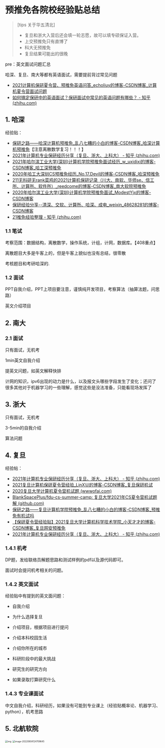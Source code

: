 # 预推免各院校经验贴总结

>  [tips 关于华五清北]
>
> - 复旦和浙大入营后还会填一轮志愿，故可以填专硕保证入营。
> - 上交预推免只有直博了
> - 科大无预推免
> - 复旦结果可能出的很晚

pre：英文面试问题汇总

哈深、复旦、南大等都有英语面试，需要提前背过常见问题

- [2021计算机保研夏令营、预推免英语问答_echoliuy的博客-CSDN博客_计算机夏令营面试问题](https://blog.csdn.net/echoliuy/article/details/121024083)
- [如何搞定保研中的英语面试？保研面试中常见的英语问题有哪些？ - 知乎 (zhihu.com)](https://www.zhihu.com/question/63624626/answer/1951325541)

## 1. 哈深

经验贴：

- [保研之路——哈深计算机预推免_乱八七糟的小白的博客-CSDN博客_哈深计算机预推免](https://blog.csdn.net/qq_43677396/article/details/102734396?ops_request_misc=%7B%22request%5Fid%22%3A%22165985592816780357282040%22%2C%22scm%22%3A%2220140713.130102334.pc%5Fall.%22%7D&request_id=165985592816780357282040&biz_id=0&utm_medium=distribute.pc_search_result.none-task-blog-2~all~first_rank_ecpm_v1~pc_rank_34-16-102734396-null-null.142^v39^pc_rank_34_1,185^v2^control&utm_term=复旦计算机预推免&spm=1018.2226.3001.4187)【注意离散数学复习！！！】
- [2021年计算机专业保研经历分享（复旦、浙大、上科大） - 知乎 (zhihu.com)](https://zhuanlan.zhihu.com/p/413778973)
- [2021年哈尔滨工业大学(深圳)计算机学院预推免面试经历_w_uxidixi的博客-CSDN博客_哈工深预推免](https://blog.csdn.net/w_udixixi/article/details/120244439?ops_request_misc=%7B%22request%5Fid%22%3A%22165987464416780366582458%22%2C%22scm%22%3A%2220140713.130102334..%22%7D&request_id=165987464416780366582458&biz_id=0&utm_medium=distribute.pc_search_result.none-task-blog-2~all~sobaiduend~default-1-120244439-null-null.142^v39^pc_rank_34_1,185^v2^control&utm_term=哈深预推免&spm=1018.2226.3001.4187)
- [2020年哈工大深圳CS预推免经历_No.17.Devil的博客-CSDN博客_哈深预推免](https://blog.csdn.net/No_17_Devil/article/details/113825278?ops_request_misc=&request_id=&biz_id=102&utm_term=哈深预推免&utm_medium=distribute.pc_search_result.none-task-blog-2~all~sobaiduweb~default-0-113825278.142^v39^pc_rank_34_1,185^v2^control&spm=1018.2226.3001.4187)
- [211无科研无rank菜鸡的2021计算机保研记录（川大、南软、华师se、信工所、计算所、软件所）_reedcome的博客-CSDN博客_南大软院预推免](https://blog.csdn.net/bleafumb/article/details/120600241?ops_request_misc=%7B%22request%5Fid%22%3A%22165987464416780366592981%22%2C%22scm%22%3A%2220140713.130102334.pc%5Fall.%22%7D&request_id=165987464416780366592981&biz_id=0&utm_medium=distribute.pc_search_result.none-task-blog-2~all~first_rank_ecpm_v1~pc_rank_34-4-120600241-null-null.142^v39^pc_rank_34_1,185^v2^control&utm_term=哈深预推免&spm=1018.2226.3001.4187)
- [2020年哈尔滨工业大学(深圳)计算机学院预推免面试_ModestYjx的博客-CSDN博客](https://blog.csdn.net/qq_40092110/article/details/108387569?ops_request_misc=&request_id=&biz_id=102&utm_term=哈深预推免&utm_medium=distribute.pc_search_result.none-task-blog-2~all~sobaiduweb~default-2-108387569.142^v39^pc_rank_34_1,185^v2^control&spm=1018.2226.3001.4187)
- [保研经验分享--清深、交软、计算所、哈深、成电_weixin_48628281的博客-CSDN博客](https://blog.csdn.net/weixin_48628281/article/details/109077193?ops_request_misc=&request_id=&biz_id=102&utm_term=哈深预推免&utm_medium=distribute.pc_search_result.none-task-blog-2~all~sobaiduweb~default-4-109077193.142^v39^pc_rank_34_1,185^v2^control&spm=1018.2226.3001.4187)
- [21推免经验整理 - 知乎 (zhihu.com)](https://zhuanlan.zhihu.com/p/418354262)

### 1.1 笔试

考察范围：数据结构，离散数学，操作系统，计组，计网，数据库。【408重点】

离散题目大多是牛客上的，但是牛客上貌似也没有总结，很零散

考核题目和考研哈深的.

### 1.2 面试

PPT自我介绍，PPT上项目要注意，谨慎纯开发项目，考察算法（抽算法题，问思路）

英文介绍项目

## 2. 南大

### 2.1 面试

只有面试，无机考

1min英文自我介绍

提英文问题，如英文解释快排

计网的知识，ipv6出现的动力是什么，以及报文头哪些字段发生了变化；还问了很多其他对于机器学习的一些理解，感觉这些是没法准备，只能看现场发挥了

## 3. 浙大

只有面试，无机考

3-5min的自我介绍

算法问题

## 4. 复旦

经验帖：

- [2021年计算机专业保研经历分享（复旦、浙大、上科大） - 知乎 (zhihu.com)](https://zhuanlan.zhihu.com/p/413778973)
- [2021复旦计算机保研夏令营经验_LinX\I/的博客-CSDN博客_复旦保研机试](https://blog.csdn.net/qingyan_/article/details/119053929)
- [2020复旦大学计算机夏令营机试题 (wwwofai.com)](https://wwwofai.com/article/9993)
- [BlankSpacePlus/fdu-cs-summer-camp: 复旦大学2021年CS夏令营机试题解 (github.com)](https://github.com/BlankSpacePlus/fdu-cs-summer-camp)
- [保研之路——复旦计算机学院预推免_乱八七糟的小白的博客-CSDN博客_预推免有机试吗](https://blog.csdn.net/qq_43677396/article/details/102734443?ops_request_misc=%7B%22request%5Fid%22%3A%22165985592816780357223644%22%2C%22scm%22%3A%2220140713.130102334..%22%7D&request_id=165985592816780357223644&biz_id=0&utm_medium=distribute.pc_search_result.none-task-blog-2~all~sobaiduend~default-1-102734443-null-null.142^v39^pc_rank_34_1,185^v2^control&utm_term=复旦计算机预推免&spm=1018.2226.3001.4187)
- [【保研夏令营经验贴】2021复旦大学计算机科学技术学院_小天才才的博客-CSDN博客_复旦网安预推免](https://blog.csdn.net/qq_44528283/article/details/123171256?ops_request_misc=%7B%22request%5Fid%22%3A%22165985592816780357223644%22%2C%22scm%22%3A%2220140713.130102334..%22%7D&request_id=165985592816780357223644&biz_id=0&utm_medium=distribute.pc_search_result.none-task-blog-2~all~baidu_landing_v2~default-3-123171256-null-null.142^v39^pc_rank_34_1,185^v2^control&utm_term=复旦计算机预推免&spm=1018.2226.3001.4187)
- [2021年计算机专业保研经历分享（复旦、浙大、上科大） - 知乎 (zhihu.com)](https://zhuanlan.zhihu.com/p/413778973)

### 1.4.1 机考

DP题，发给联络员解题思路和测试样例的pdf以及源代码即可。

面试时会提问机考相关的问题。

### 1.4.2 英文面试

经验贴中有提到的英文面问题：

- 自我介绍
- 为什么选择复旦
- 介绍项目，根据项目进行提问
- 介绍本科校园生活

- 介绍你所在的城市
- 科研阶段中的最大挑战
- 研究生的研究方向
- 如果录取打算研究什么

### 1.4.3 专业课面试

中文自我介绍，科研经历，如果没有可能到专业课上（经验贴概率论、机器学习、python），机考思路

## 5. 北航软院

<img src="https://cdn.jsdelivr.net/gh/Holmes233666/blogImage@main/img/WW5M5%7BH$%5DEWG5LPYGAE%5DA@8.png" alt="img" style="zoom:50%;" />

<img src="https://cdn.jsdelivr.net/gh/Holmes233666/blogImage@main/img/image-20220804124709645.png" alt="image-20220804124709645" style="zoom: 50%;" />
